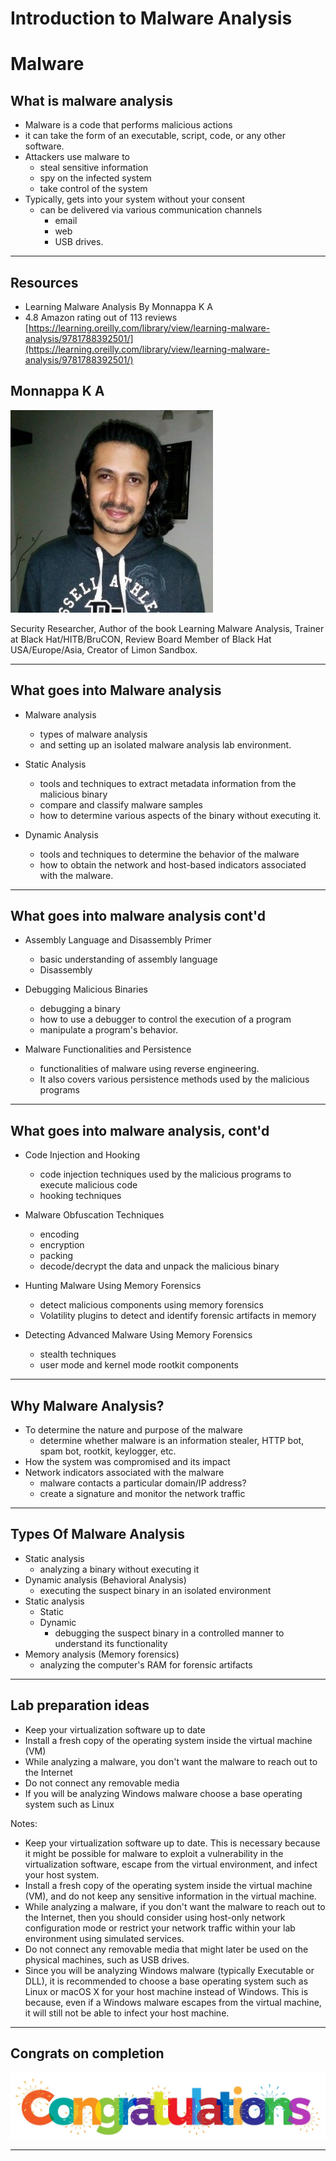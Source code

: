 # Introduction to Malware Analysis

# Malware

## What is malware analysis

* Malware is a code that performs malicious actions
* it can take the form of an executable, script, code, or any other software.
* Attackers use malware to 
  * steal sensitive information 
  * spy on the infected system 
  * take control of the system
* Typically, gets into your system without your consent
  * can be delivered via various communication channels 
    * email
    * web
    * USB drives.
    
---

## Resources

* Learning Malware Analysis By Monnappa K A
* 4.8 Amazon rating out of 113 reviews
[https://learning.oreilly.com/library/view/learning-malware-analysis/9781788392501/](https://learning.oreilly.com/library/view/learning-malware-analysis/9781788392501/)

## Monnappa K A

![](../images/monappa.jpeg)

Security Researcher, Author of the book Learning Malware Analysis, Trainer at Black Hat/HITB/BruCON, Review Board Member of Black Hat USA/Europe/Asia, Creator of Limon Sandbox.

---

## What goes into Malware analysis

* Malware analysis
  * types of malware analysis
  * and setting up an isolated malware analysis lab environment.

* Static Analysis
  * tools and techniques to extract metadata information from the malicious binary
  * compare and classify malware samples
  * how to determine various aspects of the binary  without executing it.

* Dynamic Analysis
  * tools and techniques to determine the behavior of the malware
  * how to obtain the network and host-based indicators associated with the malware.

---

## What goes into malware analysis cont'd

* Assembly Language and Disassembly Primer
  * basic understanding of assembly language 
  * Disassembly 

* Debugging Malicious Binaries
  * debugging a binary 
  * how to use a debugger to control the execution of a program 
  * manipulate a program's behavior.

* Malware Functionalities and Persistence
  * functionalities of malware using reverse engineering.
  * It also covers various persistence methods used by the malicious programs


---

## What goes into malware analysis, cont'd

* Code Injection and Hooking
  * code injection techniques used by the malicious programs to execute malicious code
  * hooking techniques 

* Malware Obfuscation Techniques
  * encoding
  * encryption
  * packing 
  * decode/decrypt the data and unpack the malicious binary
  

* Hunting Malware Using Memory Forensics
  * detect malicious components using memory forensics
  * Volatility  plugins to detect and identify forensic artifacts in memory

* Detecting Advanced Malware Using Memory Forensics
  * stealth techniques 
  * user mode and kernel mode rootkit components

---

## Why Malware Analysis?

* To determine the nature and purpose of the malware
  * determine whether malware is an information stealer, HTTP bot, spam bot, rootkit, keylogger, etc.
* How the system was compromised and its impact
* Network indicators associated with the malware
  * malware contacts a particular domain/IP address?
  * create a signature and monitor the network traffic 

---

## Types Of Malware Analysis
* Static analysis
  * analyzing a binary without executing it
* Dynamic analysis (Behavioral Analysis)
  * executing the suspect binary in an isolated environment
* Static analysis
  * Static
  * Dynamic
    * debugging the suspect binary in a controlled manner to understand its functionality
* Memory analysis (Memory forensics)
  * analyzing the computer's RAM for forensic artifacts

---

## Lab preparation ideas

* Keep your virtualization software up to date
* Install a fresh copy of the operating system inside the virtual machine (VM)
* While analyzing a malware, you don't want the malware to reach out to the Internet
* Do not connect any removable media 
* If you will be analyzing Windows malware choose a base operating system such as Linux

Notes:

* Keep your virtualization software up to date. This is necessary because it might be possible for malware to exploit a vulnerability in the virtualization software, escape from the virtual environment, and infect your host system.
* Install a fresh copy of the operating system inside the virtual machine (VM), and do not keep any sensitive information in the virtual machine.
* While analyzing a malware, if you don't want the malware to reach out to the Internet, then you should consider using host-only network configuration mode or restrict your network traffic within your lab environment using simulated services.
* Do not connect any removable media that might later be used on the physical machines, such as USB drives.
* Since you will be analyzing Windows malware (typically Executable or DLL), it is recommended to choose a base operating system such as Linux or macOS X for your host machine instead of Windows. This is because, even if a Windows malware escapes from the virtual machine, it will still not be able to infect your host machine.

---

## Congrats on completion


![](../images/congrats.png)

---